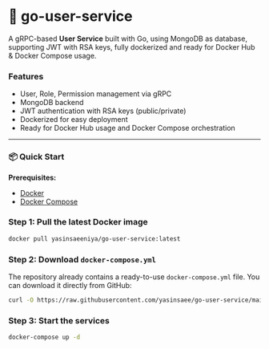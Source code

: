 # 🚀 go-user-service

A gRPC-based **User Service** built with Go, using MongoDB as database, supporting JWT with RSA keys, fully dockerized and ready for Docker Hub & Docker Compose usage.

### Features

- User, Role, Permission management via gRPC  
- MongoDB backend  
- JWT authentication with RSA keys (public/private)  
- Dockerized for easy deployment  
- Ready for Docker Hub usage and Docker Compose orchestration  

---

### 📦 Quick Start

**Prerequisites:**

- [Docker](https://www.docker.com/get-started)  
- [Docker Compose](https://docs.docker.com/compose/install/)  

### Step 1: Pull the latest Docker image

```bash
docker pull yasinsaeeniya/go-user-service:latest
```

### Step 2: Download `docker-compose.yml`

The repository already contains a ready-to-use `docker-compose.yml` file. You can download it directly from GitHub:

```bash
curl -O https://raw.githubusercontent.com/yasinsaee/go-user-service/main/docker-compose.yml
```

### Step 3: Start the services
```bash
docker-compose up -d
```

